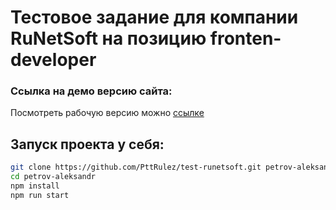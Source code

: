 # Тестовое задание для компании RuNetSoft на позицию fronten-developer

### **Ссылка на демо версию сайта:**

Посмотреть рабочую версию можно [ссылке](http://runetsoft.pttrulez.ru/)

## Запуск проекта у себя:

```sh
git clone https://github.com/PttRulez/test-runetsoft.git petrov-aleksandr
cd petrov-aleksandr
npm install
npm run start

```
